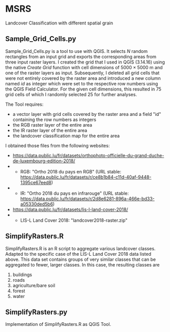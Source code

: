 # MSRS
Landcover Classification with different spatial grain

## Sample_Grid_Cells.py
Sample_Grid_Cells.py is a tool to use with QGIS. It selects *N* random rectangles from an input grid and exports the corresponding areas from three input raster layers. I created the grid that I used in QGIS (3.14.16) using the native *Create Grid* function with cell dimensions of 5000 × 5000 m and one of the raster layers as input. Subsequently, I deleted all grid cells that were not entirely covered by the raster area and introduced a new column named *id* as integer which were set to the respective row numbers using the QGIS Field Calculator. For the given cell dimensions, this resulted in 75 grid cells of which I randomly selected 25 for further analyses.

The Tool requires:
- a vector layer with grid cells covered by the raster area and a field "id" containing the row numbers as integers
- the RGB raster layer of the entire area
- the IR raster layer of the entire area
- the landcover classification map for the entire area

I obtained those files from the following websites:
- https://data.public.lu/fr/datasets/orthophoto-officielle-du-grand-duche-de-luxembourg-edition-2018/
- - RGB: "Ortho 2018 du pays en RGB" (URL stable: https://data.public.lu/fr/datasets/r/ce8b1b84-c11d-40af-9448-1395ce67eed8)
- - IR: "Ortho 2018 du pays en infrarouge" (URL stable: https://data.public.lu/fr/datasets/r/2d8e6281-896a-466e-bd33-a05330ded5b6)
- https://data.public.lu/fr/datasets/lis-l-land-cover-2018/
- - LIS-L Land Cover 2018: "landcover2018-raster.zip"

## SimplifyRasters.R
SimplifyRasters.R is an R script to aggregate various landcover classes. Adapted to the specific case of the LIS-L Land Cover 2018 data listed above. This data set contains groups of very similar classes that can be aggregated to fewer, larger classes. In this case, the resulting classes are
1) buildings
2) roads
3) agriculture/bare soil
4) forest
5) water


## SimplifyRasters.py
Implementation of SimplifyRasters.R as QGIS Tool.
